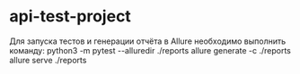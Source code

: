 # api-test-project

Для запуска тестов и генерации отчёта в Allure необходимо выполнить команду:
python3 -m pytest --alluredir ./reports allure generate -c ./reports allure serve ./reports